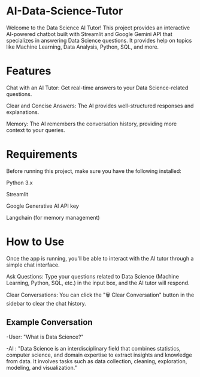 # AI-Data-Science-Tutor

Welcome to the Data Science AI Tutor! This project provides an interactive AI-powered chatbot built with Streamlit and Google Gemini API that specializes in answering Data Science questions. It provides help on topics like Machine Learning, Data Analysis, Python, SQL, and more.

# Features

Chat with an AI Tutor: Get real-time answers to your Data Science-related questions.

Clear and Concise Answers: The AI provides well-structured responses and explanations.

Memory: The AI remembers the conversation history, providing more context to your queries.

# Requirements

Before running this project, make sure you have the following installed:

Python 3.x

Streamlit

Google Generative AI API key

Langchain (for memory management)

# How to Use

Once the app is running, you'll be able to interact with the AI tutor through a simple chat interface.

Ask Questions: Type your questions related to Data Science (Machine Learning, Python, SQL, etc.) in the input box, and the AI tutor will respond.

Clear Conversations: You can click the "🗑 Clear Conversation" button in the sidebar to clear the chat history.

## Example Conversation

 -User: "What is Data Science?"

 -AI : "Data Science is an interdisciplinary field that combines statistics, computer science, and domain expertise to extract insights and knowledge from data. It involves tasks such as data collection, cleaning, exploration, modeling, and visualization."



